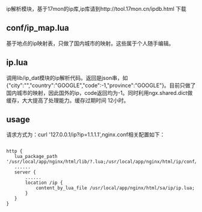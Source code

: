 ip解析模块，基于17mon的ip库,ip库请到http://tool.17mon.cn/ipdb.html 下载

conf/ip_map.lua
-----------------
基于地点的ip映射表，只做了国内城市的映射。这些属于个人随手编辑。

ip.lua
----------------
调用lib/ip_dat模块的ip解析代码。返回是json串，如{"city":"","country":"GOOGLE","code":-1,"province":"GOOGLE"}。目前只做了国内城市的映射，因此国外的ip，code返回均为-1。同时利用ngx.shared.dict做缓存，大大提高了处理能力。缓存过期时间 12小时。

usage
---------------
请求方式为：curl '127.0.0.1/ip?ip=1.1.1.1',nginx.conf相关配置如下：
<pre><code>
http {
   lua_package_path '/usr/local/app/nginx/html/lib/?.lua;/usr/local/app/nginx/html/ip/conf/?.lua;;';
   ......
   server {
       ......
       location /ip {
           content_by_lua_file /usr/local/app/nginx/html/sa/ip/ip.lua;
       }	
   }
}
